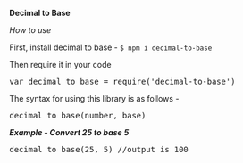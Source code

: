 **Decimal to Base**

*How to use*

First, install decimal to base - `$ npm i decimal-to-base`

Then require it in your code

<pre>var decimal_to_base = require('decimal-to-base')</pre>

The syntax for using this library is as follows - 
<pre>decimal_to_base(number, base)</pre>

***Example - Convert 25 to base 5***
<pre>decimal_to_base(25, 5) //output is 100</pre>